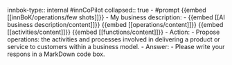 innbok-type:: internal
#innCoPilot
collapsed:: true
	- #prompt {{embed [[innBoK/operations/few shots]]}}
		- My business description:
		- {{embed [[AI business description/content]]}} {{embed [[operations/content]]}} {{embed [[activities/content]]}} {{embed [[functions/content]]}}
		- Action:
		- Propose operations: the activities and processes involved in delivering a product or service to customers within a business model.
		- Answer:
		- Please write your respons in a MarkDown code box.


